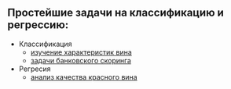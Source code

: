 ## Простейшие задачи на классификацию и регрессию:

+ Классификация
  + [изучение характеристик вина](https://github.com/TanasevichPS/TS_ML_2020/blob/main/Classification_Regression/Wine.ipynb)
  + [задачи банковского скоринга](https://github.com/TanasevichPS/TS_ML_2020/blob/main/Classification_Regression/bank.ipynb)  
+ Регресия
  + [анализ качества красного вина](https://github.com/TanasevichPS/TS_ML_2020/blob/main/Classification_Regression/winequality-red.ipynb)
